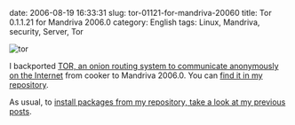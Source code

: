 date: 2006-08-19 16:33:31
slug: tor-01121-for-mandriva-20060
title: Tor 0.1.1.21 for Mandriva 2006.0
category: English
tags: Linux, Mandriva, security, Server, Tor

![tor](/static/uploads/2006/08/tor.png)

I backported [TOR, an onion routing system to communicate anonymously on the Internet](http://tor.eff.org) from cooker to Mandriva 2006.0. You can [find it in my repository](http://kevin.deldycke.com/static/repository/mandriva/2006.0/i586/).

As usual, to [install packages from my repository, take a look at my previous posts](http://kevin.deldycke.com/2006/04/new-repository-for-mandriva-2006/).
